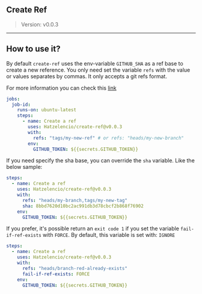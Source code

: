 ## Create Ref

> Version: v0.0.3

------

## How to use it?

By default `create-ref` uses the env-variable `GITHUB_SHA` as a ref base to create a new reference. You only need set the variable `refs` with the value or values separates by commas. It only accepts a git refs format.

For more information you can check this [link](https://developer.github.com/v3/git/refs/#create-a-reference)

```yaml
jobs:
  job-id:
    runs-on: ubuntu-latest
    steps:
      - name: Create a ref
        uses: Hatzelencio/create-ref@v0.0.3
        with:
          refs: "tags/my-new-ref" # or refs: "heads/my-new-branch"
        env:
          GITHUB_TOKEN: ${{secrets.GITHUB_TOKEN}}
```

If you need specify the sha base, you can override the `sha` variable. Like the below sample:

```yaml
steps:
  - name: Create a ref
    uses: Hatzelencio/create-ref@v0.0.3
    with:
      refs: "heads/my-branch,tags/my-new-tag"
      sha: 8bbd7620d10bc2ac991db3d78cbcf2b868f76902
    env:
      GITHUB_TOKEN: ${{secrets.GITHUB_TOKEN}}
```

If you prefer, it's possible return an `exit code 1` if you set the variable `fail-if-ref-exists` with `FORCE`. By default, this variable is set with: `IGNORE`

```yaml
steps:
  - name: Create a ref
    uses: Hatzelencio/create-ref@v0.0.3
    with:
      refs: "heads/branch-red-already-exists"
      fail-if-ref-exists: FORCE
    env:
      GITHUB_TOKEN: ${{secrets.GITHUB_TOKEN}}
```